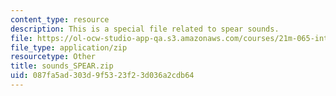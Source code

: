 ```yaml
---
content_type: resource
description: This is a special file related to spear sounds.
file: https://ol-ocw-studio-app-qa.s3.amazonaws.com/courses/21m-065-introduction-to-musical-composition-spring-2014/087fa5ad303d9f5323f23d036a2cdb64_sounds_SPEAR.zip
file_type: application/zip
resourcetype: Other
title: sounds_SPEAR.zip
uid: 087fa5ad-303d-9f53-23f2-3d036a2cdb64
---
```

